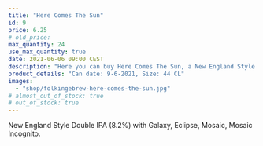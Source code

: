 ```yaml
---
title: "Here Comes The Sun"
id: 9
price: 6.25
# old_price:
max_quantity: 24
use_max_quantity: true
date: 2021-06-06 09:00 CEST
description: "Here you can buy Here Comes The Sun, a New England Style Double IPA (8.2%) with Galaxy, Eclipse, Mosaic, Mosaic Incognito."
product_details: "Can date: 9-6-2021, Size: 44 CL"
images:
  - "shop/folkingebrew-here-comes-the-sun.jpg"
# almost_out_of_stock: true
# out_of_stock: true
---
```


New England Style Double IPA (8.2%) with Galaxy, Eclipse, Mosaic, Mosaic Incognito.
